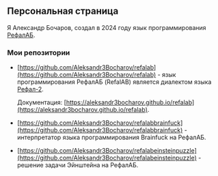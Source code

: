 Персональная страница
------------------------

Я Александр Бочаров, создал в 2024 году язык программирования [РефалАБ](https://github.com/Aleksandr3Bocharov/refalab).

### Мои репозитории

- [https://github.com/Aleksandr3Bocharov/refalab](https://github.com/Aleksandr3Bocharov/refalab) - язык программирования РефалАБ (RefalAB) является
диалектом языка [Рефал-2](http://www.refal.net/~belous/refal2-r.htm).

  Документация: [https://aleksandr3bocharov.github.io/refalab](https://aleksandr3bocharov.github.io/refalab).

- [https://github.com/Aleksandr3Bocharov/refalabbrainfuck](https://github.com/Aleksandr3Bocharov/refalabbrainfuck) - интерпретатор языка программирования Brainfuck на РефалАБ.
- [https://github.com/Aleksandr3Bocharov/refalabeinsteinpuzzle](https://github.com/Aleksandr3Bocharov/refalabeinsteinpuzzle) - решение задачи Эйнштейна на РефалАБ.


